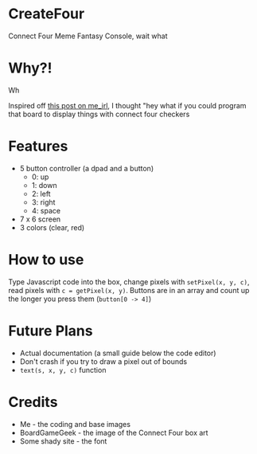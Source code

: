 # CreateFour
Connect Four Meme Fantasy Console, wait what

# Why?!
Wh

Inspired off [this post on me_irl](https://www.reddit.com/7uu7wg/), I thought "hey what if you could program that board to display things with connect four checkers

# Features
* 5 button controller (a dpad and a button)
	* 0: up
	* 1: down
	* 2: left
	* 3: right
	* 4: space
* 7 x 6 screen
* 3 colors (clear, red)

# How to use
Type Javascript code into the box, change pixels with `setPixel(x, y, c)`, read pixels with `c = getPixel(x, y)`.
Buttons are in an array and count up the longer you press them (`button[0 -> 4]`)

# Future Plans
* Actual documentation (a small guide below the code editor)
* Don't crash if you try to draw a pixel out of bounds
* `text(s, x, y, c)` function

# Credits
* Me - the coding and base images
* BoardGameGeek - the image of the Connect Four box art
* Some shady site - the font
